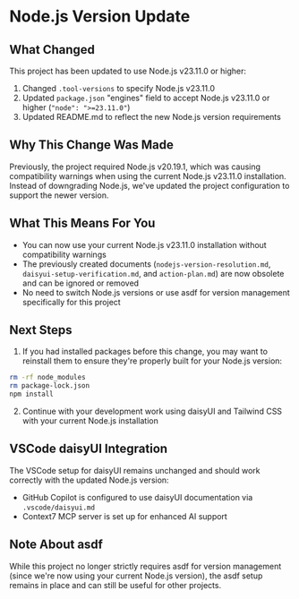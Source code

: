 # Node.js Version Update

## What Changed

This project has been updated to use Node.js v23.11.0 or higher:

1. Changed `.tool-versions` to specify Node.js v23.11.0
2. Updated `package.json` "engines" field to accept Node.js v23.11.0 or higher (`"node": ">=23.11.0"`)
3. Updated README.md to reflect the new Node.js version requirements

## Why This Change Was Made

Previously, the project required Node.js v20.19.1, which was causing compatibility warnings when using the current Node.js v23.11.0 installation. Instead of downgrading Node.js, we've updated the project configuration to support the newer version.

## What This Means For You

- You can now use your current Node.js v23.11.0 installation without compatibility warnings
- The previously created documents (`nodejs-version-resolution.md`, `daisyui-setup-verification.md`, and `action-plan.md`) are now obsolete and can be ignored or removed
- No need to switch Node.js versions or use asdf for version management specifically for this project

## Next Steps

1. If you had installed packages before this change, you may want to reinstall them to ensure they're properly built for your Node.js version:

```bash
rm -rf node_modules
rm package-lock.json
npm install
```

2. Continue with your development work using daisyUI and Tailwind CSS with your current Node.js installation

## VSCode daisyUI Integration

The VSCode setup for daisyUI remains unchanged and should work correctly with the updated Node.js version:

- GitHub Copilot is configured to use daisyUI documentation via `.vscode/daisyui.md`
- Context7 MCP server is set up for enhanced AI support

## Note About asdf

While this project no longer strictly requires asdf for version management (since we're now using your current Node.js version), the asdf setup remains in place and can still be useful for other projects.
